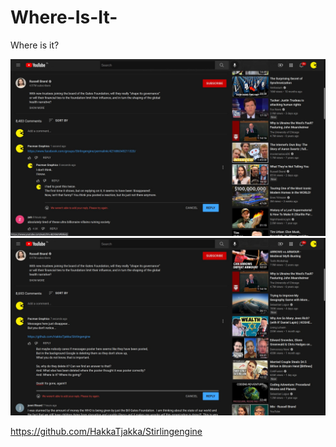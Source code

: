 # Where-Is-It-
Where is it?

![clipboard_small](https://github.com/HakkaTjakka/Stirlingengine/blob/main/Unsaved%20Image%201.jpg)
![clipboard_small](https://github.com/HakkaTjakka/Stirlingengine/blob/main/Unsaved%20Image%202.jpg)

https://github.com/HakkaTjakka/Stirlingengine

